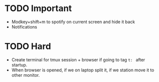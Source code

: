 # TODO Important
- Modkey+shift+m to spotify on current screen and hide it back
- Notifications

# TODO Hard
- Create terminal for tmux session + browser if going to tag `t: ` after startup.
- When browser is opened, if we on laptop split it, if we station move it to other monitor.
